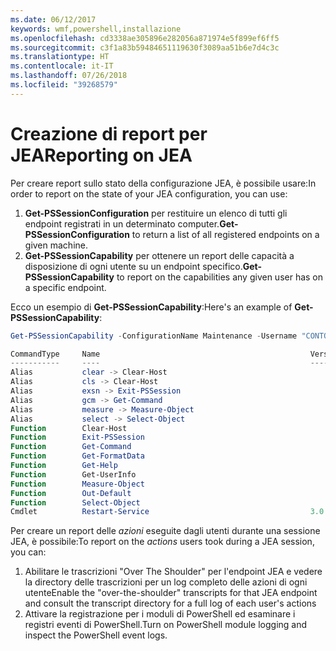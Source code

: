 ```yaml
---
ms.date: 06/12/2017
keywords: wmf,powershell,installazione
ms.openlocfilehash: cd3338ae305896e282056a871974e5f899ef6ff5
ms.sourcegitcommit: c3f1a83b59484651119630f3089aa51b6e7d4c3c
ms.translationtype: HT
ms.contentlocale: it-IT
ms.lasthandoff: 07/26/2018
ms.locfileid: "39268579"
---
```

# <a name="reporting-on-jea"></a><span data-ttu-id="5b9b0-102">Creazione di report per JEA</span><span class="sxs-lookup"><span data-stu-id="5b9b0-102">Reporting on JEA</span></span>

<span data-ttu-id="5b9b0-103">Per creare report sullo stato della configurazione JEA, è possibile usare:</span><span class="sxs-lookup"><span data-stu-id="5b9b0-103">In order to report on the state of your JEA configuration, you can use:</span></span>

1. <span data-ttu-id="5b9b0-104">**Get-PSSessionConfiguration** per restituire un elenco di tutti gli endpoint registrati in un determinato computer.</span><span class="sxs-lookup"><span data-stu-id="5b9b0-104">**Get-PSSessionConfiguration** to return a list of all registered endpoints on a given machine.</span></span>
2. <span data-ttu-id="5b9b0-105">**Get-PSSessionCapability** per ottenere un report delle capacità a disposizione di ogni utente su un endpoint specifico.</span><span class="sxs-lookup"><span data-stu-id="5b9b0-105">**Get-PSSessionCapability** to report on the capabilities any given user has on a specific endpoint.</span></span>

<span data-ttu-id="5b9b0-106">Ecco un esempio di **Get-PSSessionCapability**:</span><span class="sxs-lookup"><span data-stu-id="5b9b0-106">Here's an example of **Get-PSSessionCapability**:</span></span>

```powershell
Get-PSSessionCapability -ConfigurationName Maintenance -Username "CONTOSO\JohnDoe"

CommandType     Name                                               Version    Source
-----------     ----                                               -------    ------
Alias           clear -> Clear-Host
Alias           cls -> Clear-Host
Alias           exsn -> Exit-PSSession
Alias           gcm -> Get-Command
Alias           measure -> Measure-Object
Alias           select -> Select-Object
Function        Clear-Host
Function        Exit-PSSession
Function        Get-Command
Function        Get-FormatData
Function        Get-Help
Function        Get-UserInfo
Function        Measure-Object
Function        Out-Default
Function        Select-Object
Cmdlet          Restart-Service                                    3.0.0.0 Microsof...
```

<span data-ttu-id="5b9b0-107">Per creare un report delle _azioni_ eseguite dagli utenti durante una sessione JEA, è possibile:</span><span class="sxs-lookup"><span data-stu-id="5b9b0-107">To report on the _actions_ users took during a JEA session, you can:</span></span>

1. <span data-ttu-id="5b9b0-108">Abilitare le trascrizioni "Over The Shoulder" per l'endpoint JEA e vedere la directory delle trascrizioni per un log completo delle azioni di ogni utente</span><span class="sxs-lookup"><span data-stu-id="5b9b0-108">Enable the "over-the-shoulder" transcripts for that JEA endpoint and consult the transcript directory for a full log of each user's actions</span></span>
2. <span data-ttu-id="5b9b0-109">Attivare la registrazione per i moduli di PowerShell ed esaminare i registri eventi di PowerShell.</span><span class="sxs-lookup"><span data-stu-id="5b9b0-109">Turn on PowerShell module logging and inspect the PowerShell event logs.</span></span>